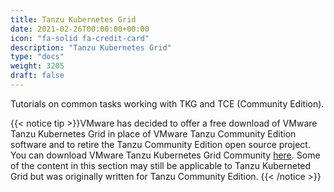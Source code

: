 ```yaml
---
title: Tanzu Kubernetes Grid
date: 2021-02-26T00:00:00+00:00
icon: "fa-solid fa-credit-card"
description: "Tanzu Kubernetes Grid"
type: "docs"
weight: 3205
draft: false
---
```


Tutorials on common tasks working with TKG and TCE (Community Edition).

{{< notice tip >}}VMware has decided to offer a free download of VMware Tanzu Kubernetes Grid in place of VMware Tanzu Community Edition software and to retire the Tanzu Community Edition open source project. You can download VMware Tanzu Kubernetes Grid Community [here](https://www.vmware.com/go/get-tkg). Some of the content in this section may still be applicable to Tanzu Kuberneted Grid but was originally written for Tanzu Community Edition.
{{< /notice >}}
